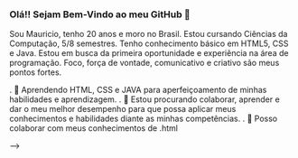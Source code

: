 ### Olá!! Sejam Bem-Vindo ao meu GitHub 👋

Sou Mauricio, tenho 20 anos  e moro no  Brasil.  Estou cursando Ciências da Computação, 5/8 semestres. Tenho conhecimento básico em HTML5, CSS e Java. Estou em busca da primeira oportunidade e experiência na área de programação. Foco, força de vontade, comunicativo e criativo são meus pontos fortes.

  . 🌱  Aprendendo HTML, CSS e JAVA para aperfeiçoamento de minhas habilidades e aprendizagem.
  . 💞️ Estou procurando colaborar, aprender e dar o meu melhor desempenho para que possa aplicar meus conhecimentos e habilidades diante as minhas competências.
  . 👀 Posso colaborar com meus conhecimentos de .html
  

-->
